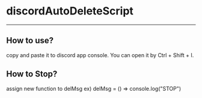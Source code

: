 # discordAutoDeleteScript
----
## How to use?
copy and paste it to discord app console.
You can open it by Ctrl + Shift + I.

## How to Stop?
assign new function to delMsg
ex) delMsg = () => console.log("STOP")
